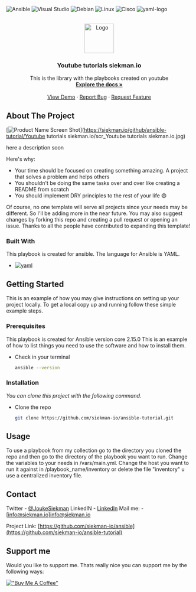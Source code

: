 <!--
####################################################
# ANSIBLE-PLAYBOOK README.md
#####################################################
#        _      _                            _
#    ___(_) ___| | ___ __ ___   __ _ _ __   (_) ___
#   / __| |/ _ \ |/ / '_ ` _ \ / _` | '_ \  | |/ _ \
#   \__ \ |  __/   <| | | | | | (_| | | | |_| | (_) |
#   |___/_|\___|_|\_\_| |_| |_|\__,_|_| |_(_)_|\___/                 
#
#              Created by Jouke Siekman
#             Netherlands 2023 Leerbroek
#                https://siekman.io
#
#####################################################
## README.MD Youtube tutorials siekman.io
#####################################################
-->
<a name="readme-top"></a>
![Ansible](https://img.shields.io/badge/ansible-%231A1918.svg?style=for-the-badge&logo=ansible&logoColor=white)
![Visual Studio](https://img.shields.io/badge/Visual%20Studio-5C2D91.svg?style=for-the-badge&logo=visual-studio&logoColor=white)
![Debian](https://img.shields.io/badge/Debian-D70A53?style=for-the-badge&logo=debian&logoColor=white)
![Linux](https://img.shields.io/badge/Linux-FCC624?style=for-the-badge&logo=linux&logoColor=black)
![Cisco](https://img.shields.io/badge/cisco-%23049fd9.svg?style=for-the-badge&logo=cisco&logoColor=black)
![yaml-logo]


<!-- PROJECT LOGO -->
<br />
<div align="center">
  <a href="https://github.com/siekman-io/ansible-tutorial/Youtube tutorials siekman.io">
    <img src="https://siekman.io/images/logo.png" alt="Logo" width="80" height="80">
  </a>

  <h3 align="center">Youtube tutorials siekman.io</h3>

  <p align="center">
    This is the library with the playbooks created on youtube 
    <br />
    <a href="https://github.com/siekman-io/ansible-tutorial/Youtube tutorials siekman.io"><strong>Explore the docs »</strong></a>
    <br />
    <br />
    <a href="https://github.com/siekman-io/ansible-tutorial">View Demo</a>
    ·
    <a href="https://github.com/siekman-io/ansible-tutorial/issues">Report Bug</a>
    ·
    <a href="https://github.com/siekman-io/ansible-tutorial/issues">Request Feature</a>
  </p>
</div>



<!-- ABOUT THE PROJECT -->
## About The Project

[![Product Name Screen Shot][product-screenshot]](https://siekman.io/github/ansible-tutorial/Youtube tutorials siekman.io/scr_Youtube tutorials siekman.io.jpg)

here a description soon

Here's why:
* Your time should be focused on creating something amazing. A project that solves a problem and helps others
* You shouldn't be doing the same tasks over and over like creating a README from scratch
* You should implement DRY principles to the rest of your life :smile:

Of course, no one template will serve all projects since your needs may be different. So I'll be adding more in the near future. You may also suggest changes by forking this repo and creating a pull request or opening an issue. Thanks to all the people have contributed to expanding this template!
         

<!-- <p align="right">(<a href="#readme-top">back to top</a>)</p> -->



### Built With

This playbook is created for ansible. The language for Ansible is YAML. 

* [![yaml][yaml-logo]][yaml-url]


<!-- <p align="right">(<a href="#readme-top">back to top</a>)</p> -->



<!-- GETTING STARTED -->
## Getting Started

This is an example of how you may give instructions on setting up your project locally.
To get a local copy up and running follow these simple example steps.

### Prerequisites

This playbook is created for Ansible version core 2.15.0 
This is an example of how to list things you need to use the software and how to install them.
* Check in your terminal
  ```sh
  ansible --version
  ```

### Installation

_You can clone this project with the following command._


* Clone the repo
   ```sh
   git clone https://github.com/siekman-io/ansible-tutorial.git
   ```


<!-- <p align="right">(<a href="#readme-top">back to top</a>)</p> -->



<!-- USAGE EXAMPLES -->
## Usage

To use a playbook from my collection go to the directory you cloned the repo and then go to the directory of the playbook you want to run. 
Change the variables to your needs in /vars/main.yml. Change the host you want to run it against in /playbook_name/inventory or delete the file "inventory"
u use a centralized inventory file. 



<!-- <p align="right">(<a href="#readme-top">back to top</a>)</p> -->




<!-- CONTACT -->
## Contact

Twitter       - [@JoukeSiekman](https://twitter.com/JoukeSiekman)
LinkedIN      - [LinkedIn](https://www.linkedin.com/in/jouke-siekman})
Mail me:      - [info@siekman.io]info@siekman.io

Project Link: [https://github.com/siekman-io/ansible](https://github.com/siekman-io/ansible-tutorial)

<!-- <p align="right">(<a href="#readme-top">back to top</a>)</p> -->



<!-- ACKNOWLEDGMENTS -->
## Support me

Would you like to support me. Thats really nice you can support me by the following ways:

[!["Buy Me A Coffee"](https://www.buymeacoffee.com/assets/img/custom_images/orange_img.png)](https://www.buymeacoffee.com/siekman)

<!-- <p align="right">(<a href="#readme-top">back to top</a>)</p> -->



<!-- MARKDOWN LINKS & IMAGES -->
<!-- https://www.markdownguide.org/basic-syntax/#reference-style-links -->
[contributors-shield]: https://img.shields.io/github/contributors/othneildrew/Best-README-Template.svg?style=for-the-badge
[contributors-url]: https://github.com/othneildrew/Best-README-Template/graphs/contributors
[forks-shield]: https://img.shields.io/github/forks/othneildrew/Best-README-Template.svg?style=for-the-badge
[forks-url]: https://github.com/othneildrew/Best-README-Template/network/members
[stars-shield]: https://img.shields.io/github/stars/othneildrew/Best-README-Template.svg?style=for-the-badge
[stars-url]: https://github.com/othneildrew/Best-README-Template/stargazers
[issues-shield]: https://img.shields.io/github/issues/othneildrew/Best-README-Template.svg?style=for-the-badge
[issues-url]: https://github.com/othneildrew/Best-README-Template/issues
[license-shield]: https://img.shields.io/github/license/othneildrew/Best-README-Template.svg?style=for-the-badge
[license-url]: https://github.com/othneildrew/Best-README-Template/blob/master/LICENSE.txt
[linkedin-shield]: https://img.shields.io/badge/-LinkedIn-black.svg?style=for-the-badge&logo=linkedin&colorB=555
[linkedin-url]: https://www.linkedin.com/in/jouke-siekman/
[product-screenshot]: images/screenshot.png
[Next.js]: https://img.shields.io/badge/next.js-000000?style=for-the-badge&logo=nextdotjs&logoColor=white
[Next-url]: https://nextjs.org/
[React.js]: https://img.shields.io/badge/React-20232A?style=for-the-badge&logo=react&logoColor=61DAFB
[React-url]: https://reactjs.org/
[Vue.js]: https://img.shields.io/badge/Vue.js-35495E?style=for-the-badge&logo=vuedotjs&logoColor=4FC08D
[Vue-url]: https://vuejs.org/
[Angular.io]: https://img.shields.io/badge/Angular-DD0031?style=for-the-badge&logo=angular&logoColor=white
[Angular-url]: https://angular.io/
[Svelte.dev]: https://img.shields.io/badge/Svelte-4A4A55?style=for-the-badge&logo=svelte&logoColor=FF3E00
[Svelte-url]: https://svelte.dev/
[Laravel.com]: https://img.shields.io/badge/Laravel-FF2D20?style=for-the-badge&logo=laravel&logoColor=white
[Laravel-url]: https://laravel.com
[Bootstrap.com]: https://img.shields.io/badge/Bootstrap-563D7C?style=for-the-badge&logo=bootstrap&logoColor=white
[Bootstrap-url]: https://getbootstrap.com
[JQuery.com]: https://img.shields.io/badge/jQuery-0769AD?style=for-the-badge&logo=jquery&logoColor=white
[JQuery-url]: https://jquery.com 
[yaml-logo]: https://img.shields.io/badge/yaml-000000?style=for-the-badge&logo=yaml&logoColor=blue
[yaml-url]: https://yaml.org
<!--[Visual Studio](https://img.shields.io/badge/Visual%20Studio-5C2D91.svg?style=for-the-badge&logo=visual-studio&logoColor=white)
[macOS](https://img.shields.io/badge/mac%20os-000000?style=for-the-badge&logo=macos&logoColor=F0F0F0)
[Debian](https://img.shields.io/badge/Debian-D70A53?style=for-the-badge&logo=debian&logoColor=white)
[iOS](https://img.shields.io/badge/iOS-000000?style=for-the-badge&logo=ios&logoColor=white)
[Linux](https://img.shields.io/badge/Linux-FCC624?style=for-the-badge&logo=linux&logoColor=black)
[Ansible](https://img.shields.io/badge/ansible-%231A1918.svg?style=for-the-badge&logo=ansible&logoColor=white)
[Cisco](https://img.shields.io/badge/cisco-%23049fd9.svg?style=for-the-badge&logo=cisco&logoColor=black)
[Docker](https://img.shields.io/badge/docker-%230db7ed.svg?style=for-the-badge&logo=docker&logoColor=white)
[Home Assistant](https://img.shields.io/badge/home%20assistant-%2341BDF5.svg?style=for-the-badge&logo=home-assistant&logoColor=white)
[Homebridge](https://img.shields.io/badge/homebridge-%23491F59.svg?style=for-the-badge&logo=homebridge&logoColor=white)
[Kubernetes](https://img.shields.io/badge/kubernetes-%23326ce5.svg?style=for-the-badge&logo=kubernetes&logoColor=white)
[Notion](https://img.shields.io/badge/Notion-%23000000.svg?style=for-the-badge&logo=notion&logoColor=white)
[Zigbee](https://img.shields.io/badge/zigbee-%23EB0443.svg?style=for-the-badge&logo=zigbee&logoColor=white)
[Discord](https://img.shields.io/badge/Discord-%235865F2.svg?style=for-the-badge&logo=discord&logoColor=white)
[Facebook](https://img.shields.io/badge/Facebook-%231877F2.svg?style=for-the-badge&logo=Facebook&logoColor=white)
[LinkedIn](https://img.shields.io/badge/linkedin-%230077B5.svg?style=for-the-badge&logo=linkedin&logoColor=white)
[Messenger](https://img.shields.io/badge/Messenger-00B2FF?style=for-the-badge&logo=messenger&logoColor=white)
[Mastodon](https://img.shields.io/badge/-MASTODON-%232B90D9?style=for-the-badge&logo=mastodon&logoColor=white)
[Reddit](https://img.shields.io/badge/Reddit-FF4500?style=for-the-badge&logo=reddit&logoColor=white)
[Signal](https://img.shields.io/badge/Signal-%23039BE5.svg?style=for-the-badge&logo=Signal&logoColor=white)
[Skype](https://img.shields.io/badge/Skype-%2300AFF0.svg?style=for-the-badge&logo=Skype&logoColor=white)
[Slack](https://img.shields.io/badge/Slack-4A154B?style=for-the-badge&logo=slack&logoColor=white)
[Telegram](https://img.shields.io/badge/Telegram-2CA5E0?style=for-the-badge&logo=telegram&logoColor=white)
[Twitter](https://img.shields.io/badge/Twitter-%231DA1F2.svg?style=for-the-badge&logo=Twitter&logoColor=white)
[WhatsApp](https://img.shields.io/badge/WhatsApp-25D366?style=for-the-badge&logo=whatsapp&logoColor=white)
[YouTube](https://img.shields.io/badge/YouTube-%23FF0000.svg?style=for-the-badge&logo=YouTube&logoColor=white)-->
